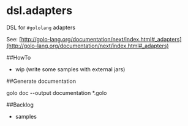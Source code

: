 dsl.adapters
============

DSL for `#gololang` adapters

See: [http://golo-lang.org/documentation/next/index.html#_adapters](http://golo-lang.org/documentation/next/index.html#_adapters)

##HowTo

- wip (write some samples with external jars)

##Generate documentation

golo doc --output documentation  *.golo

##Backlog

- samples